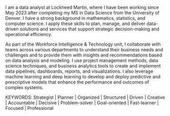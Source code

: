 I am a data analyst at Lockheed Martin, where I have been working since May 2023 after completing my MS in Data Science from the University of Denver. I have a strong background in mathematics, statistics, and computer science. I apply these skills to plan, manage, and deliver data-driven solutions and services that support strategic decision-making and operational efficiency.

As part of the Workforce Intelligence & Technology unit, I collaborate with teams across various departments to understand their business needs and challenges and to provide them with insights and recommendations based on data analysis and modeling. I use project management methods, data science techniques, and business analytics tools to create and implement data pipelines, dashboards, reports, and visualizations. I also leverage machine learning and deep learning to develop and deploy predictive and prescriptive models that enhance the performance and outcomes of complex systems.

KEYWORDS:
Strategist | Planner | Organized | Structured | Driven | Creative | Accountable | Decisive | Problem-solver | Goal-oriented | Fast-learner | Focused | Professional
